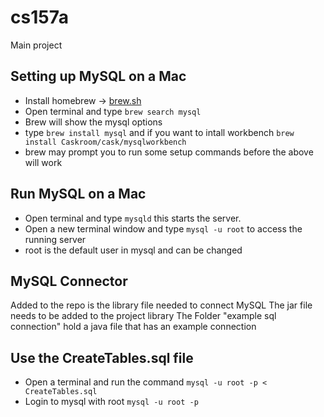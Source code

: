 # cs157a
Main project 

## Setting up MySQL on a Mac
* Install homebrew -> [brew.sh](http://brew.sh)
* Open terminal and type `brew search mysql`
* Brew will show the mysql options
* type `brew install mysql` and if you want to intall workbench `brew install Caskroom/cask/mysqlworkbench`
* brew may prompt you to run some setup commands before the above will work

## Run MySQL on a Mac
* Open terminal and type `mysqld` this starts the server.
* Open a new terminal window and type `mysql -u root` to access the running server
* root is the default user in mysql and can be changed

## MySQL Connector
Added to the repo is the library file needed to connect MySQL
The jar file needs to be added to the project library
The Folder "example sql connection" hold a java file that has an example connection

## Use the CreateTables.sql file
* Open a terminal and run the command `mysql -u root -p < CreateTables.sql`
* Login to mysql with root `mysql -u root -p`